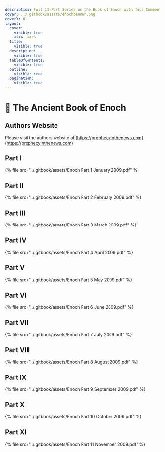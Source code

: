 ```yaml
---
description: Full 11-Part Series on the Book of Enoch with full Commentary, by J.R. Church
cover: ../.gitbook/assets/enochbanner.png
coverY: 0
layout:
  cover:
    visible: true
    size: hero
  title:
    visible: true
  description:
    visible: true
  tableOfContents:
    visible: true
  outline:
    visible: true
  pagination:
    visible: true
---
```


# 📖 The Ancient Book of Enoch

## Authors Website

Please visit the authors website at [https://prophecyinthenews.com](https://prophecyinthenews.com)

## Part I

{% file src="../.gitbook/assets/Enoch Part 1 January 2009.pdf" %}

## Part II

{% file src="../.gitbook/assets/Enoch Part 2 February 2009.pdf" %}

## Part III

{% file src="../.gitbook/assets/Enoch Part 3 March 2009.pdf" %}

## Part IV

{% file src="../.gitbook/assets/Enoch Part 4 April 2009.pdf" %}

## Part V

{% file src="../.gitbook/assets/Enoch Part 5 May 2009.pdf" %}

## Part VI

{% file src="../.gitbook/assets/Enoch Part 6 June 2009.pdf" %}

## Part VII

{% file src="../.gitbook/assets/Enoch Part 7 July 2009.pdf" %}

## Part VIII

{% file src="../.gitbook/assets/Enoch Part 8 August 2009.pdf" %}

## Part IX

{% file src="../.gitbook/assets/Enoch Part 9 September 2009.pdf" %}

## Part X

{% file src="../.gitbook/assets/Enoch Part 10 October 2009.pdf" %}

## Part XI

{% file src="../.gitbook/assets/Enoch Part 11 November 2009.pdf" %}
